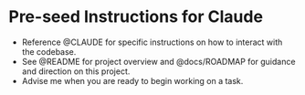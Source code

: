 # Pre-seed Instructions for Claude

- Reference @CLAUDE for specific instructions on how to interact with the codebase.
- See @README for project overview and @docs/ROADMAP for guidance and direction on this project.
- Advise me when you are ready to begin working on a task.
